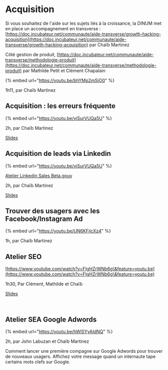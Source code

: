 # Acquisition

Si vous souhaitez de l'aide sur les sujets liés à la croissance, la DINUM met en place un accompagnement en transverse : [https://doc.incubateur.net/communaute/aide-transverse/growth-hacking-acquisition](https://doc.incubateur.net/communaute/aide-transverse/growth-hacking-acquisition) par Chaïb Martinez

Côté gestion de produit, [https://doc.incubateur.net/communaute/aide-transverse/methodologie-produit](https://doc.incubateur.net/communaute/aide-transverse/methodologie-produit) par Mathilde Petit et Clément Chapalain

{% embed url="https://youtu.be/bhYMp2mSjO0" %}

1h11, par Chaïb Martinez

## Acquisition : les erreurs fréquente <a href="#acquisition-les-erreurs-frequente" id="acquisition-les-erreurs-frequente"></a>

{% embed url="https://youtu.be/viSurVUQa5U" %}

2h, par Chaïb Martinez

​[Slides](https://www.evernote.com/l/AslvEJrJC7tNQauNJhmMs6bszDTR3VHwn7c)​

## Acquisition de leads via Linkedin <a href="#acquisition-de-leads-via-linkedin" id="acquisition-de-leads-via-linkedin"></a>

{% embed url="https://youtu.be/viSurVUQa5U" %}

[Atelier Linkedin Sales Beta.gouv](https://www.youtube.com/watch?v=eVAtRuVcAFI\&feature=youtu.be)

2h, par Chaïb Martinez

​[Slides](https://pad.incubateur.net/K3gKaBJXSEaImJQVuIY42w)​

## Trouver des usagers avec les Facebook/Instagram Ad <a href="#trouver-des-usagers-avec-les-facebook-instagram-ad" id="trouver-des-usagers-avec-les-facebook-instagram-ad"></a>

{% embed url="https://youtu.be/UN6KFijcXz4" %}

1h, par Chaïb Martinez

## Atelier SEO <a href="#atelier-seo" id="atelier-seo"></a>

[https://www.youtube.com/watch?v=FIgHZrWNb6g\&feature=youtu.be](https://www.youtube.com/watch?v=FIgHZrWNb6g\&feature=youtu.be)​

1h30, Par Clément, Mathilde et Chaïb

​[Slides](https://docs.google.com/presentation/d/1Z7simVATAxPVsRe9a1V9Fuse2ts4cbV5sTeszxl8anw/edit?usp=sharing)​

​

## Atelier SEA Google Adwords <a href="#atelier-sea-google-adwords" id="atelier-sea-google-adwords"></a>

{% embed url="https://youtu.be/hWISYyAIdNQ" %}

2h, par John Labuzan et Chaïb Martinez

Comment lancer une première compagne sur Google Adwords pour trouver de nouveaux usagers. Affichez votre message quand un internaute tape certains mots clefs sur Google.
